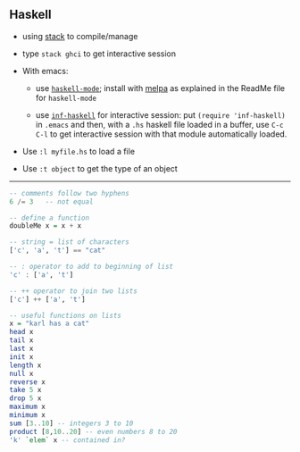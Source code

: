 ## Haskell

- using [stack](https://docs.haskellstack.org/en/stable/README/) to compile/manage

- type `stack ghci` to get interactive session

- With emacs:

  - use [`haskell-mode`](https://github.com/haskell/haskell-mode);
    install with [melpa](https://melpa.org/) as explained in the
    ReadMe file for `haskell-mode`

  - use
    [`inf-haskell`](https://wiki.haskell.org/Emacs/Inferioar_Haskell_processes)
    for interactive session: put `(require 'inf-haskell)` in `.emacs`
    and then, with a `.hs` haskell file loaded in a buffer, use `C-c
    C-l` to get interactive session with that module automatically loaded.

- Use `:l myfile.hs` to load a file
- Use `:t object` to get the type of an object

---

```haskell
-- comments follow two hyphens
6 /= 3   -- not equal

-- define a function
doubleMe x = x + x

-- string = list of characters
['c', 'a', 't'] == "cat"

-- : operator to add to beginning of list
'c' : ['a', 't']

-- ++ operator to join two lists
['c'] ++ ['a', 't']

-- useful functions on lists
x = "karl has a cat"
head x
tail x
last x
init x
length x
null x
reverse x
take 5 x
drop 5 x
maximum x
minimum x
sum [3..10] -- integers 3 to 10
product [8,10..20] -- even numbers 8 to 20
'k' `elem` x -- contained in?
```
